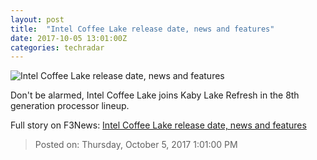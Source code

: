 ```yaml
---
layout: post
title:  "Intel Coffee Lake release date, news and features"
date: 2017-10-05 13:01:00Z
categories: techradar
---
```


![Intel Coffee Lake release date, news and features](http://cdn.mos.cms.futurecdn.net/8f1c2af759bcc10093f15898879f7c91-1200-80.jpg)

Don't be alarmed, Intel Coffee Lake joins Kaby Lake Refresh in the 8th generation processor lineup.


Full story on F3News: [Intel Coffee Lake release date, news and features](http://www.f3nws.com/n/MhdAAH)

> Posted on: Thursday, October 5, 2017 1:01:00 PM
